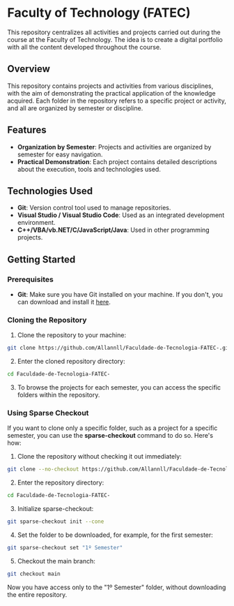 # Faculty of Technology (FATEC)

This repository centralizes all activities and projects carried out during the course at the Faculty of Technology. The idea is to create a digital portfolio with all the content developed throughout the course.

## Overview

This repository contains projects and activities from various disciplines, with the aim of demonstrating the practical application of the knowledge acquired. Each folder in the repository refers to a specific project or activity, and all are organized by semester or discipline.

## Features

- **Organization by Semester**: Projects and activities are organized by semester for easy navigation.
- **Practical Demonstration**: Each project contains detailed descriptions about the execution, tools and technologies used.

## Technologies Used

- **Git**: Version control tool used to manage repositories.
- **Visual Studio / Visual Studio Code**: Used as an integrated development environment.
- **C++/VBA/vb.NET/C/JavaScript/Java**: Used in other programming projects.

## Getting Started

### Prerequisites

- **Git**: Make sure you have Git installed on your machine. If you don't, you can download and install it [here](https://git-scm.com/).

### Cloning the Repository

1. Clone the repository to your machine:
```bash
git clone https://github.com/Allannll/Faculdade-de-Tecnologia-FATEC-.git
```

2. Enter the cloned repository directory:
```bash
cd Faculdade-de-Tecnologia-FATEC-
```

3. To browse the projects for each semester, you can access the specific folders within the repository.

### Using Sparse Checkout

If you want to clone only a specific folder, such as a project for a specific semester, you can use the **sparse-checkout** command to do so. Here's how:

1. Clone the repository without checking it out immediately:
```bash
git clone --no-checkout https://github.com/Allannll/Faculdade-de-Tecnologia-FATEC-.git
```

2. Enter the repository directory:
```bash
cd Faculdade-de-Tecnologia-FATEC-
```

3. Initialize sparse-checkout:
```bash
git sparse-checkout init --cone
```

4. Set the folder to be downloaded, for example, for the first semester:
```bash
git sparse-checkout set "1º Semester"
```

5. Checkout the main branch:
```bash
git checkout main
```

Now you have access only to the "1º Semester" folder, without downloading the entire repository.
